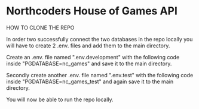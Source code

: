 # Northcoders House of Games API

HOW TO CLONE THE REPO

In order two successfully connect the two databases in the repo locally you will have to create 2 .env. files and add them to the main directory.

Create an .env. file named ".env.development" with the following code inside "PGDATABASE=nc_games" and save it to the main directory.

Secondly create another .env. file named ".env.test" with the following code inside "PGDATABASE=nc_games_test" and again save it to the main directory.

You will now be able to run the repo locally.

